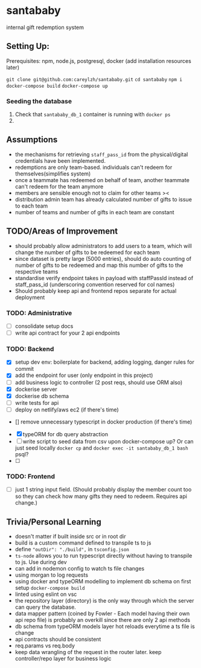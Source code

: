 # santababy

internal gift redemption system

## Setting Up:

Prerequisites: npm, node.js, postgresql, docker (add installation resources later)

`git clone git@github.com:careylzh/santababy.git`
`cd santababy`
`npm i`
`docker-compose build`
`docker-compose up`

### Seeding the database

1. Check that `santababy_db_1` container is running with `docker ps`
2. <!--TODO: update setup later-->

## Assumptions

- the mechanisms for retrieving `staff_pass_id` from the physical/digital credentials have been implemented.
- redemptions are only team-based. individuals can't redeem for themselves(simplifies system)
- once a teammate has redeemed on behalf of team, another teammate can't redeem for the team anymore
- members are sensible enough not to claim for other teams ><
- distribution admin team has already calculated number of gifts to issue to each team
- number of teams and number of gifts in each team are constant

## TODO/Areas of Improvement

- should probably allow administrators to add users to a team, which will change the number of gifts to be redeemed for each team
- since dataset is pretty large (5000 entries), should do auto counting of number of gifts to be redeemed and map this number of gifts to the respective teams
- standardise verify endpoint takes in payload with staffPassId instead of staff_pass_id (underscoring convention reserved for col names)
- Should probably keep api and frontend repos separate for actual deployment

### TODO: Administrative

- [ ] consolidate setup docs
- [ ] write api contract for your 2 api endpoints

### TODO: Backend

- [x] setup dev env: boilerplate for backend, adding logging, danger rules for commit
- [x] add the endpoint for user (only endpoint in this project)
- [ ] add business logic to controller (2 post reqs, should use ORM also)
- [x] dockerise server
- [x] dockerise db schema
- [ ] write tests for api
- [ ] deploy on netlify/aws ec2 (if there's time)
- [] remove unnecessary typescript in docker production (if there's time)
- [x] typeORM for db query abstraction
- [ ] write script to seed data from csv upon docker-compose up? Or can just seed locally `docker cp` and `docker exec -it santababy_db_1 bash` psql?
- [ ]

### TODO: Frontend

- [ ] just 1 string input field. (Should probably display the member count too so they can check how many gifts they need to redeem. Requires api change.)

## Trivia/Personal Learning

- doesn't matter if built inside src or in root dir
- build is a custom command defined to transpile ts to js
- define `"outDir": "./build",` in `tsconfig.json`
- `ts-node` allows you to run typescript directly without having to transpile to js. Use during dev
- can add in nodemon config to watch ts file changes
- using morgan to log requests
- using docker and typeORM modelling to implement db schema on first setup `docker-compose build`
- linted using eslint on vsc
- the repository layer (directory) is the only way through which the server can query the database.
- data mapper pattern (coined by Fowler - Each model having their own api repo file) is probably an overkill since there are only 2 api methods
- db schema from typeORM models layer hot reloads everytime a ts file is change
- api contracts should be consistent
- req.params vs req.body
- keep data wrangling of the request in the router later. keep controller/repo layer for business logic
